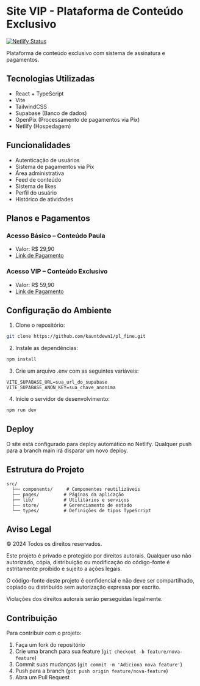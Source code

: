 # Site VIP - Plataforma de Conteúdo Exclusivo

[![Netlify Status](https://api.netlify.com/api/v1/badges/0ec76364-c381-4ffb-93ff-f65730231cb3/deploy-status)](https://app.netlify.com/sites/paulinhaazv/deploys)

Plataforma de conteúdo exclusivo com sistema de assinatura e pagamentos.

## Tecnologias Utilizadas

- React + TypeScript
- Vite
- TailwindCSS
- Supabase (Banco de dados)
- OpenPix (Processamento de pagamentos via Pix)
- Netlify (Hospedagem)

## Funcionalidades

- Autenticação de usuários
- Sistema de pagamentos via Pix
- Área administrativa
- Feed de conteúdo
- Sistema de likes
- Perfil do usuário
- Histórico de atividades

## Planos e Pagamentos

### Acesso Básico – Conteúdo Paula
- Valor: R$ 29,90
- [Link de Pagamento](https://openpix.com.br/pay/dca7fd01-bd6e-4a2d-bb7c-16f3ad07e8b2)

### Acesso VIP – Conteúdo Exclusivo
- Valor: R$ 59,90
- [Link de Pagamento](https://openpix.com.br/pay/19b39aee-9a21-4568-bc59-2432a0b1912e)

## Configuração do Ambiente

1. Clone o repositório:

```bash
git clone https://github.com/kauntdewn1/pl_fine.git
```

2. Instale as dependências:

```bash
npm install
```

3. Crie um arquivo .env com as seguintes variáveis:

```env
VITE_SUPABASE_URL=sua_url_do_supabase
VITE_SUPABASE_ANON_KEY=sua_chave_anonima
```

4. Inicie o servidor de desenvolvimento:

```bash
npm run dev
```

## Deploy

O site está configurado para deploy automático no Netlify. Qualquer push para a branch main irá disparar um novo deploy.

## Estrutura do Projeto

```plaintext
src/
  ├── components/     # Componentes reutilizáveis
  ├── pages/         # Páginas da aplicação
  ├── lib/           # Utilitários e serviços
  ├── store/         # Gerenciamento de estado
  └── types/         # Definições de tipos TypeScript
```

## Aviso Legal

© 2024 Todos os direitos reservados.

Este projeto é privado e protegido por direitos autorais. Qualquer uso não autorizado, cópia, distribuição ou modificação do código-fonte é estritamente proibido e sujeito a ações legais.

O código-fonte deste projeto é confidencial e não deve ser compartilhado, copiado ou distribuído sem autorização expressa por escrito.

Violações dos direitos autorais serão perseguidas legalmente.

## Contribuição

Para contribuir com o projeto:

1. Faça um fork do repositório
2. Crie uma branch para sua feature (`git checkout -b feature/nova-feature`)
3. Commit suas mudanças (`git commit -m 'Adiciona nova feature'`)
4. Push para a branch (`git push origin feature/nova-feature`)
5. Abra um Pull Request
